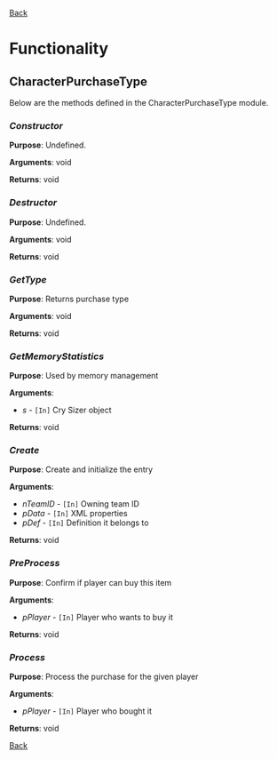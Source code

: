 [Back](TechDoc_Architecture_Game_PurchaseTypes_Character.md)


# Functionality #

## CharacterPurchaseType ##
Below are the methods defined in the CharacterPurchaseType module.

### **_Constructor_** ###
**Purpose**:
Undefined.

**Arguments**:
void

**Returns**:
void


### **_Destructor_** ###
**Purpose**:
Undefined.

**Arguments**:
void

**Returns**:
void


### **_GetType_** ###
**Purpose**:
Returns purchase type

**Arguments**:
void

**Returns**:
void


### **_GetMemoryStatistics_** ###
**Purpose**:
Used by memory management

**Arguments**:
  * _s_ - `[In]` Cry Sizer object

**Returns**:
void


### **_Create_** ###
**Purpose**:
Create and initialize the entry

**Arguments**:
  * _nTeamID_ - `[In]` Owning team ID
  * _pData_ - `[In]` XML properties
  * _pDef_ - `[In]` Definition it belongs to

**Returns**:
void


### **_PreProcess_** ###
**Purpose**:
Confirm if player can buy this item

**Arguments**:
  * _pPlayer_ - `[In]` Player who wants to buy it

**Returns**:
void


### **_Process_** ###
**Purpose**:
Process the purchase for the given player

**Arguments**:
  * _pPlayer_ - `[In]` Player who bought it

**Returns**:
void


[Back](TechDoc_Architecture_Game_PurchaseTypes_Character.md)